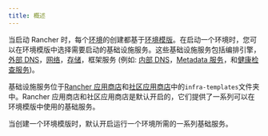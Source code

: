 ```yaml
---
title: 概述
---
```


当启动 Rancher 时，每个[环境](/docs/rancher1/configurations/environments/_index)的创建都基于[环境模版](/docs/rancher1/configurations/environments/_index#什么是环境模版)。在启动一个环境时，您可以在环境模版中选择需要启动的基础设施服务。这些基础设施服务包括编排引擎，[外部 DNS](/docs/rancher1/infrastructure/cattle/external-dns-service/_index)，[网络](/docs/rancher1/rancher-service/networking/_index)，[存储](/docs/rancher1/rancher-service/storage-services/_index)，框架服务 (例如: [内部 DNS](/docs/rancher1/rancher-service/dns-service/_index)，[Metadata 服务](/docs/rancher1/rancher-service/metadata-service/_index)，和[健康检查服务](/docs/rancher1/infrastructure/cattle/health-checks/_index))。

基础设施服务位于[Rancher 应用商店](https://github.com/rancher/rancher-catalog)和[社区应用商店](https://github.com/rancher/community-catalog)中的`infra-templates`文件夹中。Rancher 应用商店和社区应用商店是默认开启的，它们提供了一系列可以在环境模版中使用的基础服务。

当创建一个环境模版时，默认开启运行一个环境所需的一系列基础服务。
